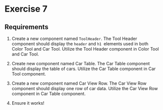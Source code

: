 # Exercise 7

## Requirements

1. Create a new component named `ToolHeader`. The Tool Header component should display the `header` and `h1 `elements used in both Color Tool and Car Tool. Utilize the Tool Header component in Color Tool and Car Tool.

1. Create new component named Car Table. The Car Table component should display the table of cars. Utilize the Car Table component in Car Tool component.

1. Create a new component named Car View Row. The Car View Row component should display one row of car data. Utilize the Car View Row component in Car Table component.

1. Ensure it works!